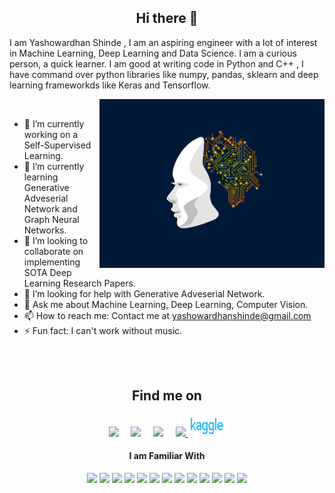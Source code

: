 <h2 align="center"> Hi there 👋 </h2>

I am Yashowardhan Shinde , I am an aspiring engineer with a lot of interest in Machine Learning, Deep Learning and Data Science. I am a curious person, a quick learner. I am good at writing code in Python and C++ , I have command over python libraries like numpy, pandas, sklearn and deep learning frameworkds like Keras and Tensorflow.

<img align="right" alt="GIF" src="https://github.com/yasho191/yasho191/blob/master/ai_animated.gif" width="360"/>

<br>

- 🔭 I’m currently working on a Self-Supervised Learning.
- 🌱 I’m currently learning Generative Adveserial Network and Graph Neural Networks.
- 👯 I’m looking to collaborate on implementing SOTA Deep Learning Research Papers.
- 🤔 I’m looking for help with Generative Adveserial Network.
- 💬 Ask me about Machine Learning, Deep Learning, Computer Vision.
- 📫 How to reach me: Contact me  at yashowardhanshinde@gmail.com
- ⚡ Fun fact: I can't work without music.

<br> <br>
<h2 align="center">Find me on</h2>
<p align="center">
  <a target="_blank"href="https://www.linkedin.com/in/yashowardhan-shinde-1636971b1/"><img src="https://img.shields.io/badge/linkedin-%230077B5.svg?&style=for-the-badge&logo=linkedin&logoColor=white" /></a>&nbsp;&nbsp;&nbsp;&nbsp;
  <a href="mailto:yashowardhanshinde@gmail.com?subject=Hello%20Yashowardhan,%20From%20Github"><img src="https://img.shields.io/badge/gmail-%23D14836.svg?&style=for-the-badge&logo=gmail&logoColor=white" /></a>&nbsp;&nbsp;&nbsp;&nbsp;
  <a href="https://www.instagram.com/yasho_1921/"><img src="https://img.shields.io/badge/instagram-%23D14836.svg?&style=for-the-badge&logo=instagram&logoColor=pink" /></a>&nbsp;&nbsp;&nbsp;&nbsp;
  <a href="https://yasho-blogs.netlify.app/home" target="blank"><img src="https://img.shields.io/badge/website-000000?style=for-the-badge&logo=About.me&logoColor=white" /> </a>
   <a href="https://www.kaggle.com/yashowardhanshinde" target="blank"><img height = 35 width = 60 src="https://github.com/yasho191/yasho191/blob/master/kaggle-logo-transparent-300.png" /> </a>
</p>

<h4 align="center"> I am Familiar With </h4>
<p align="center">
<img src="https://img.shields.io/badge/TensorFlow-FF6F00?style=for-the-badge&logo=tensorflow&logoColor=white"/>
<img src="https://img.shields.io/badge/PyTorch-%23EE4C2C.svg?style=for-the-badge&logo=PyTorch&logoColor=white"/>
<img src="https://img.shields.io/badge/Python-3776AB?style=for-the-badge&logo=python&logoColor=white"/>
<img src="https://img.shields.io/badge/C%2B%2B-00599C?style=for-the-badge&logo=c%2B%2B&logoColor=white"/>
<img src="https://img.shields.io/badge/scikit_learn-F7931E?style=for-the-badge&logo=scikit-learn&logoColor=white"/>
<img src="https://img.shields.io/badge/Keras-D00000?style=for-the-badge&logo=Keras&logoColor=white"/>
<img src="https://img.shields.io/badge/Pandas-2C2D72?style=for-the-badge&logo=pandas&logoColor=white"/>
<img src="https://img.shields.io/badge/HTML5-E34F26?style=for-the-badge&logo=html5&logoColor=white"/>
<img src="https://img.shields.io/badge/CSS3-1572B6?style=for-the-badge&logo=css3&logoColor=white"/>
<img src="https://img.shields.io/badge/JavaScript-323330?style=for-the-badge&logo=javascript&logoColor=F7DF1E"/>
<img src="https://img.shields.io/badge/Java-ED8B00?style=for-the-badge&logo=java&logoColor=white"/>
<img src="https://img.shields.io/badge/MySQL-005C84?style=for-the-badge&logo=mysql&logoColor=white"/>
<img src="https://img.shields.io/badge/MongoDB-white?style=for-the-badge&logo=mongodb&logoColor=4EA94B"/>
</p>


